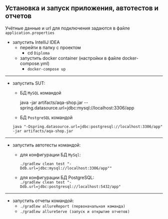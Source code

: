 ## Установка и запуск приложения, автотестов и отчетов

Учётные данные и url для подключения задаются в файле `application.properties`

* запустить IntelliJ IDEA
    * перейти в папку с проектом
        * cd ```Diploma```
    * запустить docker container (настройки в файле docker-compose.yml)
        * ```docker-compose up```
______
* запустить SUT:
    -  БД `MySQL` командой
  
       java -jar artifacts/aqa-shop.jar --spring.datasource.url=jdbc:mysql://localhost:3306/app

    -  БД `PostgreSQL` командой
  
      java "-Dspring.datasource.url=jdbc:postgresql://localhost:3306/app" -jar artifacts/aqa-shop.jar
  
___________
* запустить автотесты командой:
    - для конфигурации БД `MySql`: 
  
      ```./gradlew clean test "-Ddb.url=jdbc:mysql://localhost:3306/app""```
    - для конфигурации БД PostgreSQL:  
      ```./gradlew clean test "-Ddb.url=jdbc:postgresql://localhost:5432/app"```
___________
* запустить отчеты командой:
    - ```./gradlew allureReport (первоначальная команда)```
    - ```./gradlew allureServe (запуск и открытие отчетов)```

